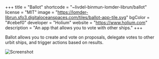 +++
title = "Ballot"
shortcode = "~livdel-binmun-lomder-librun/ballot"
license = "MIT"
image = "https://lomder-librun.sfo3.digitaloceanspaces.com/tiles/ballot-app-tile.svg"
bgColor = "#cebef0"
developer = "Holium"
website = "https://www.holium.com"
description = "An app that allows you to vote with other ships."
+++

Ballot allows you to create and vote on proposals, delegate votes to other urbit ships, and trigger actions based on results.

![Screenshot](https://storage.googleapis.com/media.urbit.org/site/ecosystem/applications/ballot.png)
